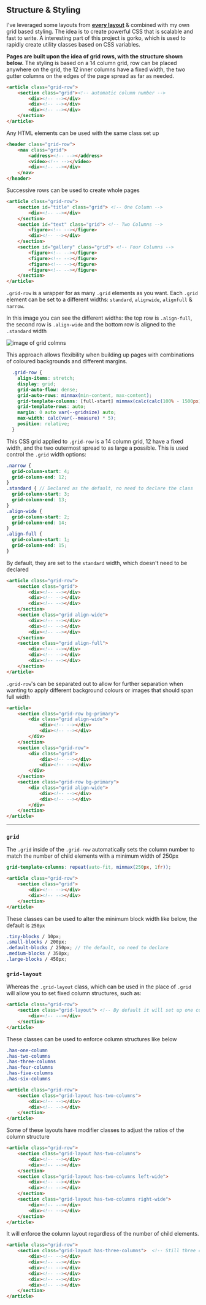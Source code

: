 ## Structure & Styling
I've leveraged some layouts from [**every layout**](https://every-layout.dev/) & combined with my own grid based styling. The idea is to create powerful CSS that is scalable and fast to write.
A interesting part of this project is gorko, which is used to rapidly create utility classes based on CSS variables.

**Pages are built upon the idea of grid rows, with the structure shown below.** The styling is based on a 14 column grid, row can be placed anywhere on the grid, the 12 inner columns have a fixed width, the two gutter columns on the edges of the page spread as far as needed.
````html
<article class="grid-row"> 
    <section class="grid"><!-- automatic column number -->
        <div><!-- --></div> 
        <div><!-- --></div>  
        <div><!-- --></div>  
    </section>
</article>
```` 
Any HTML elements can be used with the same class set up
````html
<header class="grid-row"> 
    <nav class="grid">
        <address><!-- --></address> 
        <video><!-- --></video>  
        <div><!-- --></div>  
    </nav>
</header>
```` 
Successive rows can be used to create whole pages
```html
<article class="grid-row">
    <section id="title" class="grid"> <!-- One Column -->
        <div><!-- --></div> 
    </section>
    <section id="text" class="grid"> <!-- Two Columns -->
        <figure><!-- --></figure> 
        <div><!-- --></div>  
    </section>
    <section id="gallery" class="grid"> <!-- Four Columns -->
        <figure><!-- --></figure> 
        <figure><!-- --></figure> 
        <figure><!-- --></figure> 
        <figure><!-- --></figure> 
    </section>
</article>
```
`.grid-row` is a wrapper for as many `.grid` elements as you want. Each `.grid` element can be set to a different widths: `standard`, `alignwide`, `alignfull` & `narrow`.

In this image you can see the different widths: the top row is `.align-full`, the second row is `.align-wide` and the bottom row is aligned to the `.standard` width

![image of grid colmns](assets/twelve-column.png "shows the three ")

This approach allows flexibility when building up pages with combinations of coloured backgrounds and different margins.
```scss
  .grid-row {
    align-items: stretch;
    display: grid;
    grid-auto-flow: dense;
    grid-auto-rows: minmax(min-content, max-content);
    grid-template-columns: [full-start] minmax(calc(calc(100% - 1500px) / 2), 1fr) [main-start] repeat(12, [col-start] 1fr) [main-end] minmax(calc(calc(100% - 1500px) / 2), 1fr) [full-end];
    grid-template-rows: auto;
    margin: 0 auto var(--gridsize) auto;
    max-width: calc(var(--measure) * 5);
    position: relative;
  }
```
This CSS grid applied to `.grid-row` is a 14 column grid, 12 have a fixed width, and the two outermost spread to as large a possible. This is used control the `.grid` width options:
```scss
.narrow { 
  grid-column-start: 4;
  grid-column-end: 12;
}
.standard { // Declared as the default, no need to declare the class
  grid-column-start: 3;
  grid-column-end: 13;
}
.align-wide {
  grid-column-start: 2;
  grid-column-end: 14;
}
.align-full {
  grid-column-start: 1;
  grid-column-end: 15;
}
```
By default, they are set to the `standard` width, which doesn't need to be declared
```html
<article class="grid-row">
    <section class="grid">
        <div><!-- --></div> 
        <div><!-- --></div>  
        <div><!-- --></div>
    </section>
    <section class="grid align-wide">
        <div><!-- --></div> 
        <div><!-- --></div>  
        <div><!-- --></div>
    </section>
    <section class="grid align-full">
        <div><!-- --></div> 
        <div><!-- --></div>  
        <div><!-- --></div>
    </section>
</article>
```
`.grid-row`'s can be separated out to allow for further separation when wanting to apply different background colours or images that should span full width
```html
<article>
    <section class="grid-row bg-primary">
        <div class="grid align-wide">
            <div><!-- --></div> 
            <div><!-- --></div>  
        </div>
    </section>
    <section class="grid-row">
        <div class="grid">
            <div><!-- --></div> 
            <div><!-- --></div>  
        </div>
    </section>
    <section class="grid-row bg-primary">
        <div class="grid align-wide">
            <div><!-- --></div> 
            <div><!-- --></div>  
        </div>
    </section>
</article>
```
---
### ``grid``
The `.grid` inside of the `.grid-row` automatically sets the column number to match the number of child elements with a minimum width of 250px
````scss    
grid-template-columns: repeat(auto-fit, minmax(250px, 1fr));
````
```html
<article class="grid-row">
    <section class="grid"> 
        <div><!-- --></div> 
        <div><!-- --></div> 
    </section>
</article>
```
These classes can be used to alter the minimum block width like below, the default is ``250px``
```scss
.tiny-blocks / 10px;
.small-blocks / 200px;
.default-blocks / 250px; // the default, no need to declare 
.medium-blocks / 350px;
.large-blocks / 450px;
```
### ``grid-layout``
Whereas the `.grid-layout` class, which can be used in the place of `.grid` will allow you to set fixed column structures, such as:
```html
<article class="grid-row">
    <section class="grid-layout"> <!-- By default it will set up one column -->
        <div><!-- --></div> 
    </section>
</article>
```
These classes can be used to enforce column structures like below
```scss
.has-one-column
.has-two-columns
.has-three-columns
.has-four-columns
.has-five-columns
.has-six-columns
```
```html
<article class="grid-row">
    <section class="grid-layout has-two-columns"> 
        <div><!-- --></div> 
        <div><!-- --></div> 
    </section>
</article>
```
Some of these layouts have modifier classes to adjust the ratios of the column structure
```html
<article class="grid-row">
    <section class="grid-layout has-two-columns"> 
        <div><!-- --></div> 
        <div><!-- --></div> 
    </section>
    <section class="grid-layout has-two-columns left-wide"> 
        <div><!-- --></div> 
        <div><!-- --></div> 
    </section>
    <section class="grid-layout has-two-columns right-wide"> 
        <div><!-- --></div> 
        <div><!-- --></div> 
    </section>
</article>
```
It will enforce the column layout regardless of the number of child elements.
```html
<article class="grid-row">
    <section class="grid-layout has-three-columns">  <!-- Still three columns -->
        <div><!-- --></div> 
        <div><!-- --></div> 
        <div><!-- --></div> 
        <div><!-- --></div> 
        <div><!-- --></div> 
        <div><!-- --></div> 
    </section>
</article>
```